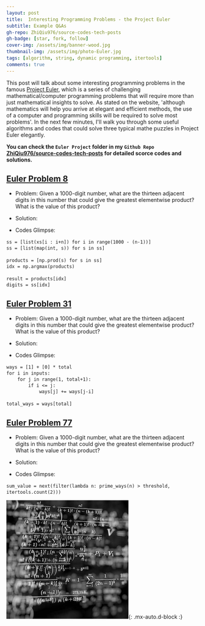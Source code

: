```yaml
---
layout: post
title:  Interesting Programming Problems - the Project Euler
subtitle: Example Q&As
gh-repo: ZhiQiu976/source-codes-tech-posts
gh-badge: [star, fork, follow]
cover-img: /assets/img/banner-wood.jpg
thumbnail-img: /assets/img/photo-Euler.jpg
tags: [algorithm, string, dynamic programming, itertools]
comments: true
---
```


This post will talk about some interesting programming problems in the famous [Project Euler](https://projecteuler.net), which is a series of challenging mathematical/computer programming problems that will require more than just mathematical insights to solve. As stated on the website, 'although mathematics will help you arrive at elegant and efficient methods, the use of a computer and programming skills will be required to solve most problems'. In the next few minutes, I'll walk you through some useful algorithms and codes that could solve three typical mathe puzzles in Project Euler elegantly.

**You can check the `Euler Project` folder in my `Github Repo` [ZhiQiu976/source-codes-tech-posts](https://github.com/ZhiQiu976/source-codes-tech-posts) for detailed scorce codes and solutions.**

## [Euler Problem 8](https://projecteuler.net/problem=8)

- Problem: Given a 1000-digit number, what are the thirteen adjacent digits in this number that could give the greatest elementwise product? What is the value of this product?

- Solution:

- Codes Glimpse:

```
ss = [list(xs[i : i+n]) for i in range(1000 - (n-1))]
ss = [list(map(int, s)) for s in ss]

products = [np.prod(s) for s in ss]
idx = np.argmax(products)

result = products[idx]
digits = ss[idx]
```



## [Euler Problem 31](https://projecteuler.net/problem=31)

- Problem: Given a 1000-digit number, what are the thirteen adjacent digits in this number that could give the greatest elementwise product? What is the value of this product?

- Solution:

- Codes Glimpse:

```
ways = [1] + [0] * total
for i in inputs:
    for j in range(1, total+1):
        if i <= j:
            ways[j] += ways[j-i]
            
total_ways = ways[total]
```




## [Euler Problem 77](https://projecteuler.net/problem=77)

- Problem: Given a 1000-digit number, what are the thirteen adjacent digits in this number that could give the greatest elementwise product? What is the value of this product?

- Solution:

- Codes Glimpse:

```
sum_value = next(filter(lambda n: prime_ways(n) > threshold, itertools.count(2)))
```



![Crepe](/assets/img/math.jpg){: .mx-auto.d-block :}








